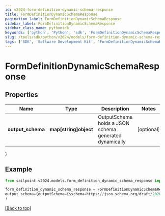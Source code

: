 ```yaml
---
id: v2024-form-definition-dynamic-schema-response
title: FormDefinitionDynamicSchemaResponse
pagination_label: FormDefinitionDynamicSchemaResponse
sidebar_label: FormDefinitionDynamicSchemaResponse
sidebar_class_name: pythonsdk
keywords: ['python', 'Python', 'sdk', 'FormDefinitionDynamicSchemaResponse', 'V2024FormDefinitionDynamicSchemaResponse'] 
slug: /tools/sdk/python/v2024/models/form-definition-dynamic-schema-response
tags: ['SDK', 'Software Development Kit', 'FormDefinitionDynamicSchemaResponse', 'V2024FormDefinitionDynamicSchemaResponse']
---
```


# FormDefinitionDynamicSchemaResponse


## Properties

Name | Type | Description | Notes
------------ | ------------- | ------------- | -------------
**output_schema** | **map[string]object** | OutputSchema holds a JSON schema generated dynamically | [optional] 
}

## Example

```python
from sailpoint.v2024.models.form_definition_dynamic_schema_response import FormDefinitionDynamicSchemaResponse

form_definition_dynamic_schema_response = FormDefinitionDynamicSchemaResponse(
output_schema={outputSchema={$schema=https://json-schema.org/draft/2020-12/schema, additionalProperties=false, properties={firstName={title=First Name, type=string}, fullName={title=Full Name, type=string}, lastName={title=Last Name, type=string}, startDate={format=date-time, title=Start Date, type=string}}, type=object}}
)

```
[[Back to top]](#) 

